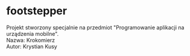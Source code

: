 # footstepper
Projekt stworzony specjalnie na przedmiot "Programowanie aplikacji na urządzenia mobilne". </br> 
Nazwa: Krokomierz </br>
Autor: Krystian Kusy </br>

